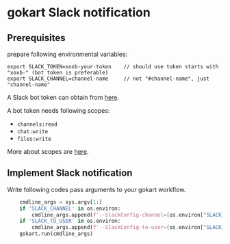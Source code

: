 # gokart Slack notification

## Prerequisites

prepare following environmental variables:
```
export SLACK_TOKEN=xoxb-your-token    // should use token starts with "xoxb-" (bot token is preferable)
export SLACK_CHANNEL=channel-name     // not "#channel-name", just "channel-name"
```

A Slack bot token can obtain from [here](https://api.slack.com/apps).

A bot token needs following scopes:

- `channels:read`
- `chat:write`
- `files:write`

More about scopes are [here](https://api.slack.com/scopes).

## Implement Slack notification

Write following codes pass arguments to your gokart workflow.

```python
    cmdline_args = sys.argv[1:]
    if 'SLACK_CHANNEL' in os.environ:
        cmdline_args.append(f'--SlackConfig-channel={os.environ["SLACK_CHANNEL"]}')
    if 'SLACK_TO_USER' in os.environ:
        cmdline_args.append(f'--SlackConfig-to-user={os.environ["SLACK_TO_USER"]}')
    gokart.run(cmdline_args)
```
